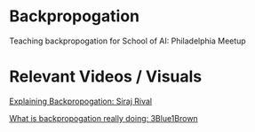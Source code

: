 # Backpropogation
Teaching backpropogation for School of AI: Philadelphia Meetup

# Relevant Videos / Visuals

[Explaining Backpropogation: Siraj Rival](https://www.youtube.com/watch?v=FaHHWdsIYQg&vl=en)

[What is backpropogation really doing: 3Blue1Brown](https://www.youtube.com/watch?v=Ilg3gGewQ5U)
